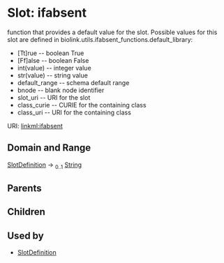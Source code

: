 
# Slot: ifabsent


function that provides a default value for the slot.  Possible values for this slot are defined in biolink.utils.ifabsent_functions.default_library:
  * [Tt]rue -- boolean True
  * [Ff]alse -- boolean False
  * int(value) -- integer value
  * str(value) -- string value
  * default_range -- schema default range
  * bnode -- blank node identifier
  * slot_uri -- URI for the slot
  * class_curie -- CURIE for the containing class
  * class_uri -- URI for the containing class

URI: [linkml:ifabsent](https://w3id.org/linkml/ifabsent)


## Domain and Range

[SlotDefinition](SlotDefinition.md) &#8594;  <sub>0..1</sub> [String](String.md)

## Parents


## Children


## Used by

 * [SlotDefinition](SlotDefinition.md)
